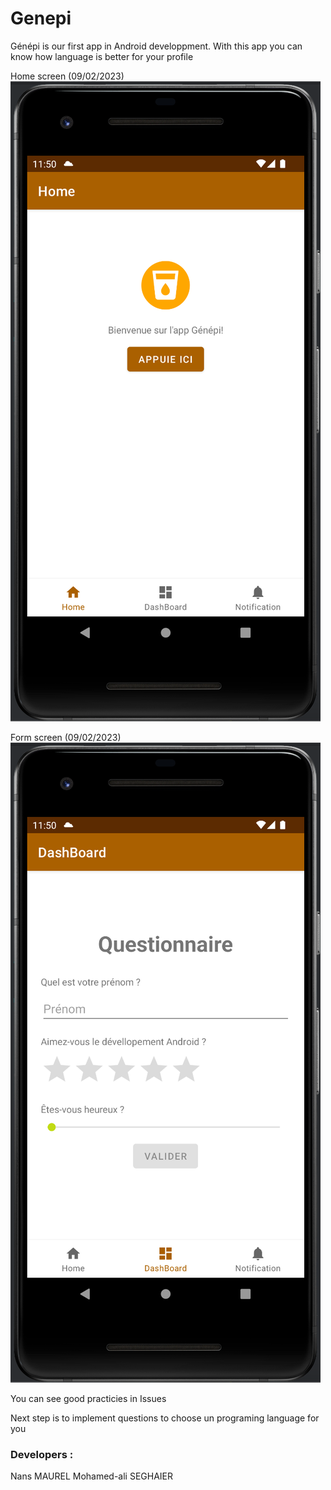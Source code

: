 # Genepi
Génépi is our first app in Android developpment.
With this app you can know how language is better for your profile

Home screen (09/02/2023)
![img_2.png](img_2.png)

Form screen (09/02/2023)
![img.png](img.png)

You can see good practicies in Issues

Next step is to implement questions to choose un programing language for you

### Developers :

Nans MAUREL
Mohamed-ali SEGHAIER

